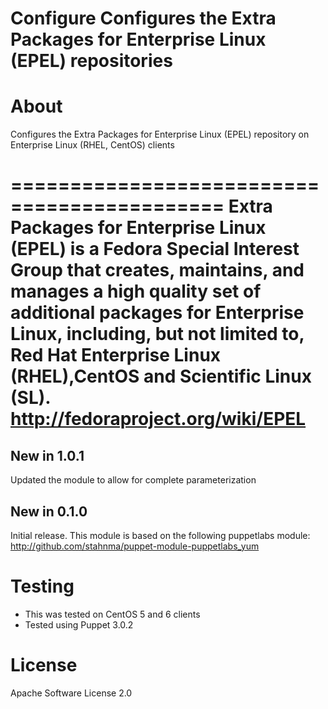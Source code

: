 # Configure Configures the Extra Packages for Enterprise Linux (EPEL) repositories

# About
Configures the Extra Packages for Enterprise Linux (EPEL) repository
on Enterprise Linux (RHEL, CentOS) clients

============================================
Extra Packages for Enterprise Linux (EPEL) is a Fedora Special
Interest Group that creates, maintains, and manages a high quality
set of additional packages for Enterprise Linux, including, but
not limited to, Red Hat Enterprise Linux (RHEL),CentOS and
Scientific Linux (SL).
http://fedoraproject.org/wiki/EPEL
============================================
## New in 1.0.1

Updated the module to allow for complete parameterization

## New in 0.1.0

Initial release. This module is based on the following puppetlabs module:
http://github.com/stahnma/puppet-module-puppetlabs_yum

# Testing

  * This was tested on CentOS 5 and 6 clients
  * Tested using Puppet 3.0.2

# License
Apache Software License 2.0
